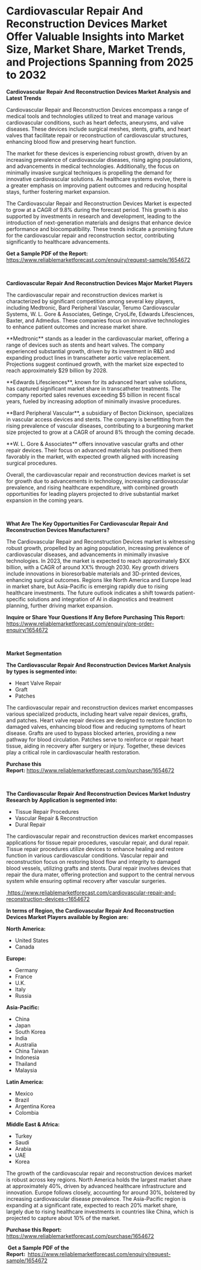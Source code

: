 <p><h1>Cardiovascular Repair And Reconstruction Devices Market Offer Valuable Insights into Market Size, Market Share, Market Trends, and Projections Spanning from 2025 to 2032</h1></p><p><strong>Cardiovascular Repair And Reconstruction Devices Market Analysis and Latest Trends</strong></p>
<p><p>Cardiovascular Repair and Reconstruction Devices encompass a range of medical tools and technologies utilized to treat and manage various cardiovascular conditions, such as heart defects, aneurysms, and valve diseases. These devices include surgical meshes, stents, grafts, and heart valves that facilitate repair or reconstruction of cardiovascular structures, enhancing blood flow and preserving heart function.</p><p>The market for these devices is experiencing robust growth, driven by an increasing prevalence of cardiovascular diseases, rising aging populations, and advancements in medical technologies. Additionally, the focus on minimally invasive surgical techniques is propelling the demand for innovative cardiovascular solutions. As healthcare systems evolve, there is a greater emphasis on improving patient outcomes and reducing hospital stays, further fostering market expansion.</p><p>The Cardiovascular Repair and Reconstruction Devices Market is expected to grow at a CAGR of 9.8% during the forecast period. This growth is also supported by investments in research and development, leading to the introduction of next-generation materials and designs that enhance device performance and biocompatibility. These trends indicate a promising future for the cardiovascular repair and reconstruction sector, contributing significantly to healthcare advancements.</p></p>
<p><strong>Get a Sample PDF of the Report:&nbsp;</strong> <a href="https://www.reliablemarketforecast.com/enquiry/request-sample/1654672?utm_campaign=2413&utm_medium=2&utm_source=Github&utm_content=ia&utm_term=19042025&utm_id=cardiovascular-repair-and-reconstruction-devices">https://www.reliablemarketforecast.com/enquiry/request-sample/1654672</a></p>
<p>&nbsp;</p>
<p><strong>Cardiovascular Repair And Reconstruction Devices Major Market Players</strong></p>
<p><p>The cardiovascular repair and reconstruction devices market is characterized by significant competition among several key players, including Medtronic, Bard Peripheral Vascular, Terumo Cardiovascular Systems, W. L. Gore & Associates, Getinge, CryoLife, Edwards Lifesciences, Baxter, and Admedus. These companies focus on innovative technologies to enhance patient outcomes and increase market share.</p><p>**Medtronic** stands as a leader in the cardiovascular market, offering a range of devices such as stents and heart valves. The company experienced substantial growth, driven by its investment in R&D and expanding product lines in transcatheter aortic valve replacement. Projections suggest continued growth, with the market size expected to reach approximately $29 billion by 2028.</p><p>**Edwards Lifesciences**, known for its advanced heart valve solutions, has captured significant market share in transcatheter treatments. The company reported sales revenues exceeding $5 billion in recent fiscal years, fueled by increasing adoption of minimally invasive procedures.</p><p>**Bard Peripheral Vascular**, a subsidiary of Becton Dickinson, specializes in vascular access devices and stents. The company is benefitting from the rising prevalence of vascular diseases, contributing to a burgeoning market size projected to grow at a CAGR of around 8% through the coming decade.</p><p>**W. L. Gore & Associates** offers innovative vascular grafts and other repair devices. Their focus on advanced materials has positioned them favorably in the market, with expected growth aligned with increasing surgical procedures.</p><p>Overall, the cardiovascular repair and reconstruction devices market is set for growth due to advancements in technology, increasing cardiovascular prevalence, and rising healthcare expenditure, with combined growth opportunities for leading players projected to drive substantial market expansion in the coming years.</p></p>
<p>&nbsp;</p>
<p><strong>What Are The Key Opportunities For Cardiovascular Repair And Reconstruction Devices Manufacturers?</strong></p>
<p><p>The Cardiovascular Repair and Reconstruction Devices market is witnessing robust growth, propelled by an aging population, increasing prevalence of cardiovascular diseases, and advancements in minimally invasive technologies. In 2023, the market is expected to reach approximately $XX billion, with a CAGR of around XX% through 2030. Key growth drivers include innovations in bioresorbable materials and 3D-printed devices, enhancing surgical outcomes. Regions like North America and Europe lead in market share, but Asia-Pacific is emerging rapidly due to rising healthcare investments. The future outlook indicates a shift towards patient-specific solutions and integration of AI in diagnostics and treatment planning, further driving market expansion.</p></p>
<p><strong>Inquire or Share Your Questions If Any Before Purchasing This Report:</strong> <a href="https://www.reliablemarketforecast.com/enquiry/pre-order-enquiry/1654672?utm_campaign=2413&utm_medium=2&utm_source=Github&utm_content=ia&utm_term=19042025&utm_id=cardiovascular-repair-and-reconstruction-devices">https://www.reliablemarketforecast.com/enquiry/pre-order-enquiry/1654672</a></p>
<p>&nbsp;</p>
<p><strong>Market Segmentation</strong></p>
<p><strong>The Cardiovascular Repair And Reconstruction Devices Market Analysis by types is segmented into:</strong></p>
<p><ul><li>Heart Valve Repair</li><li>Graft</li><li>Patches</li></ul></p>
<p><p>The cardiovascular repair and reconstruction devices market encompasses various specialized products, including heart valve repair devices, grafts, and patches. Heart valve repair devices are designed to restore function to damaged valves, enhancing blood flow and reducing symptoms of heart disease. Grafts are used to bypass blocked arteries, providing a new pathway for blood circulation. Patches serve to reinforce or repair heart tissue, aiding in recovery after surgery or injury. Together, these devices play a critical role in cardiovascular health restoration.</p></p>
<p><strong>Purchase this Report:&nbsp;</strong><a href="https://www.reliablemarketforecast.com/purchase/1654672?utm_campaign=2413&utm_medium=2&utm_source=Github&utm_content=ia&utm_term=19042025&utm_id=cardiovascular-repair-and-reconstruction-devices">https://www.reliablemarketforecast.com/purchase/1654672</a></p>
<p>&nbsp;</p>
<p><strong>The Cardiovascular Repair And Reconstruction Devices Market Industry Research by Application is segmented into:</strong></p>
<p><ul><li>Tissue Repair Procedures</li><li>Vascular Repair & Reconstruction</li><li>Dural Repair</li></ul></p>
<p><p>The cardiovascular repair and reconstruction devices market encompasses applications for tissue repair procedures, vascular repair, and dural repair. Tissue repair procedures utilize devices to enhance healing and restore function in various cardiovascular conditions. Vascular repair and reconstruction focus on restoring blood flow and integrity to damaged blood vessels, utilizing grafts and stents. Dural repair involves devices that repair the dura mater, offering protection and support to the central nervous system while ensuring optimal recovery after vascular surgeries.</p></p>
<p><a href="https://www.reliablemarketforecast.com/cardiovascular-repair-and-reconstruction-devices-r1654672?utm_campaign=2413&utm_medium=2&utm_source=Github&utm_content=ia&utm_term=19042025&utm_id=cardiovascular-repair-and-reconstruction-devices">&nbsp;https://www.reliablemarketforecast.com/cardiovascular-repair-and-reconstruction-devices-r1654672</a></p>
<p><strong>In terms of Region, the Cardiovascular Repair And Reconstruction Devices Market Players available by Region are:</strong></p>
<p>
    <p> <strong> North America: </strong>
        <ul>
            <li>United States</li>
            <li>Canada</li>
        </ul>
        </p> 
    <p> <strong> Europe: </strong>
        <ul>
            <li>Germany</li>
            <li>France</li>
            <li>U.K.</li>
            <li>Italy</li>
            <li>Russia</li>
        </ul>
        </p> 
    <p> <strong> Asia-Pacific: </strong>
        <ul>
            <li>China</li>
            <li>Japan</li>
            <li>South Korea</li>
            <li>India</li>
            <li>Australia</li>
            <li>China Taiwan</li>
            <li>Indonesia</li>
            <li>Thailand</li>
            <li>Malaysia</li>
        </ul>
        </p> 
    <p> <strong> Latin America: </strong>
        <ul>
            <li>Mexico</li>
            <li>Brazil</li>
            <li>Argentina Korea</li>
            <li>Colombia</li>
        </ul>
        </p> 
    <p> <strong> Middle East & Africa: </strong>
        <ul>
            <li>Turkey</li>
            <li>Saudi</li>
            <li>Arabia</li>
            <li>UAE</li>
            <li>Korea</li>
        </ul>
    </p>
    </p>
<p><p>The growth of the cardiovascular repair and reconstruction devices market is robust across key regions. North America holds the largest market share at approximately 40%, driven by advanced healthcare infrastructure and innovation. Europe follows closely, accounting for around 30%, bolstered by increasing cardiovascular disease prevalence. The Asia-Pacific region is expanding at a significant rate, expected to reach 20% market share, largely due to rising healthcare investments in countries like China, which is projected to capture about 10% of the market.</p></p>
<p><strong>Purchase this Report: </strong><a href="https://www.reliablemarketforecast.com/purchase/1654672?utm_campaign=2413&utm_medium=2&utm_source=Github&utm_content=ia&utm_term=19042025&utm_id=cardiovascular-repair-and-reconstruction-devices">https://www.reliablemarketforecast.com/purchase/1654672</a></p>
<p>&nbsp;<strong>Get a Sample PDF of the Report:&nbsp;&nbsp;</strong><a href="https://www.reliablemarketforecast.com/enquiry/request-sample/1654672?utm_campaign=2413&utm_medium=2&utm_source=Github&utm_content=ia&utm_term=19042025&utm_id=cardiovascular-repair-and-reconstruction-devices">https://www.reliablemarketforecast.com/enquiry/request-sample/1654672</a></p>
<p><strong></strong></p>
<p><p></p><p></p><p></p></p>
